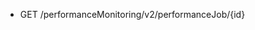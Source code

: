 <!--
    ATTENTION: This file was generated via gradle!
               Do NOT manually edit this file! Any such changes will be overwritten!
-->

* GET /performanceMonitoring/v2/performanceJob/{id}
